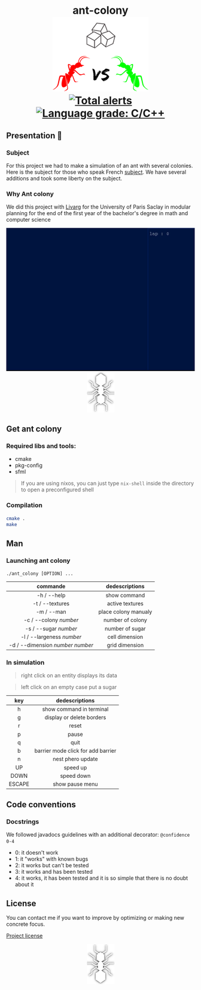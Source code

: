 <h1 align="center">
  ant-colony
  <br>
    <img src="./utility/logo.png" alt="./utility/ant-colony-logo" width="256">
  <br>

  <a href="https://lgtm.com/projects/g/Valeran-MAYTIE/ant-colony/alerts/">
  <img alt="Total alerts" src="https://img.shields.io/lgtm/alerts/g/Valeran-MAYTIE/ant-colony.svg?logo=lgtm&logoWidth=18"/>
  </a>
  
  <a href="https://lgtm.com/projects/g/Valeran-MAYTIE/ant-colony/context:cpp">
  <img alt="Language grade: C/C++" src="https://img.shields.io/lgtm/grade/cpp/g/Valeran-MAYTIE/ant-colony.svg?logo=lgtm&logoWidth=18"/>
  </a>

</h1>

## Presentation 🐜

### Subject

For this project we had to make a simulation of an ant with several colonies. Here is the subject for those who speak French [subject](./subject.pdf). We have several additions and took some liberty on the subject.

### Why Ant colony


We did this project with [Livarg](https://github.com/Livarg) for the University of Paris Saclay in modular planning for the end of the first year of the bachelor's degree in math and computer science

<div align="center">
  <img alt="ant.gif" src="./utility/ant.gif"/>
</div>

<div align="center">
  <img src="./utility/ant_180.png"/>
</div>

## Get ant colony

### Required libs and tools:
- cmake
- pkg-config
- sfml 

> If you are using nixos, you can just type ``nix-shell`` inside the directory to open a preconfigured shell

### Compilation
```sh
cmake .
make
```

## Man

### Launching ant colony
```
./ant_colony [OPTION] ...
```

|commande|dedescriptions|
|:-:|:-:|
| -h / --help | show command |
| -t / --textures | active textures |
| -m / --man | place colony manualy |
| -c / --colony *number* | number of colony |
| -s / --sugar *number* | number of sugar |
| -l / --largeness *number* | cell dimension |
| -d / --dimension *number number* | grid dimension |

### In simulation

  >right click on an entity displays its data

  >left click on an empty case put a sugar

  |key|dedescriptions|
|:-:|:-:|
| h | show command in terminal |
| g | display or delete borders |
| r | reset |
| p | pause |
| q | quit |
| b | barrier mode click for add barrier |
| n | nest phero update |
| UP | speed up |
| DOWN | speed down |
| ESCAPE | show pause menu |

## Code conventions

### Docstrings
We followed javadocs guidelines with an additional decorator:
``@confidence 0-4``
- 0: it doesn't work
- 1: it "works" with known bugs
- 2: it works but can't be tested
- 3: it works and has been tested
- 4: it works, it has been tested and it is so simple that there is no doubt about it

## License

You can contact me if you want to improve by optimizing or making new concrete focus.

[Project license](./LICENSE.md)


<div align="center">
  <img src="./utility/ant.png"/>
</div>